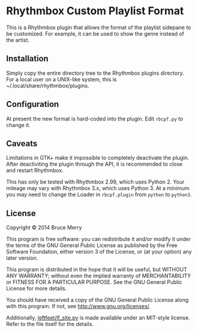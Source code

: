 Rhythmbox Custom Playlist Format
================================
This is a Rhythmbox plugin that allows the format of the playlist sidepane to
be customized. For example, it can be used to show the genre instead of the
artist.

Installation
------------
Simply copy the entire directory tree to the Rhythmbox plugins directory. For
a local user on a UNIX-like system, this is ~/.local/share/rhythmbox/plugins.

Configuration
-------------
At present the new format is hard-coded into the plugin. Edit `rbcpf.py` to
change it.

Caveats
-------
Limitations in GTK+ make it impossible to completely deactivate the plugin.
After deactiviting the plugin through the API, it is recommended to close and
restart Rhythmbox.

This has only be tested with Rhythmbox 2.99, which uses Python 2. Your mileage
may vary with Rhythmbox 3.x, which uses Python 3. At a minimum you may need
to change the Loader in `rbcpf.plugin` from `python` to `python3`.

License
-------
Copyright © 2014 Bruce Merry

This program is free software: you can redistribute it and/or modify
it under the terms of the GNU General Public License as published by
the Free Software Foundation, either version 3 of the License, or
(at your option) any later version.

This program is distributed in the hope that it will be useful,
but WITHOUT ANY WARRANTY; without even the implied warranty of
MERCHANTABILITY or FITNESS FOR A PARTICULAR PURPOSE.  See the
GNU General Public License for more details.

You should have received a copy of the GNU General Public License
along with this program.  If not, see <http://www.gnu.org/licenses/>.

Additionally, [leftfeet/lf_site.py](leftfeet/lf_site.py) is made available
under an MIT-style license. Refer to the file itself for the details.
